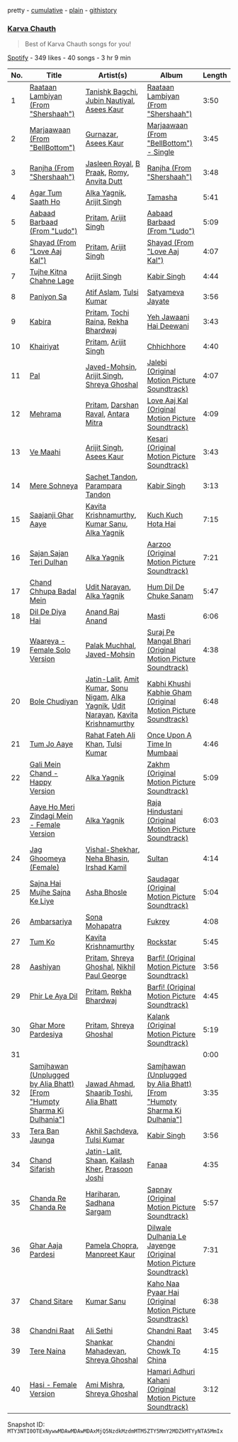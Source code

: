 pretty - [cumulative](/playlists/cumulative/37i9dQZF1DWYh7grwd0kFs.md) - [plain](/playlists/plain/37i9dQZF1DWYh7grwd0kFs) - [githistory](https://github.githistory.xyz/mackorone/spotify-playlist-archive/blob/main/playlists/plain/37i9dQZF1DWYh7grwd0kFs)

### [Karva Chauth](https://open.spotify.com/playlist/37i9dQZF1DWYh7grwd0kFs)

> Best of Karva Chauth songs for you!

[Spotify](https://open.spotify.com/user/spotify) - 349 likes - 40 songs - 3 hr 9 min

| No. | Title | Artist(s) | Album | Length |
|---|---|---|---|---|
| 1 | [Raataan Lambiyan \(From "Shershaah"\)](https://open.spotify.com/track/2rOnSn2piaqLAlYjtfUBlY) | [Tanishk Bagchi](https://open.spotify.com/artist/4f7KfxeHq9BiylGmyXepGt), [Jubin Nautiyal](https://open.spotify.com/artist/1tqysapcCh1lWEAc9dIFpa), [Asees Kaur](https://open.spotify.com/artist/1sVmXkzX2ukc6QvasrDBES) | [Raataan Lambiyan \(From "Shershaah"\)](https://open.spotify.com/album/2DKSZvMj7Da6rzNVPMgREj) | 3:50 |
| 2 | [Marjaawaan \(From "BellBottom"\)](https://open.spotify.com/track/6nDFhdxDZBbwEDbsJYVdqS) | [Gurnazar](https://open.spotify.com/artist/682M6cmwGHOyAB1ZmPv38W), [Asees Kaur](https://open.spotify.com/artist/1sVmXkzX2ukc6QvasrDBES) | [Marjaawaan \(From "BellBottom"\) \- Single](https://open.spotify.com/album/5p9PjysGBFUg57pxmGhqvh) | 3:45 |
| 3 | [Ranjha \(From "Shershaah"\)](https://open.spotify.com/track/72zHuDxFQTjbL51qJQSA7j) | [Jasleen Royal](https://open.spotify.com/artist/74OaRjmyh0XyRZsQQQ5l7c), [B Praak](https://open.spotify.com/artist/56SjZARoEvag3RoKWIb16j), [Romy](https://open.spotify.com/artist/0bRPtPZQkWHeG7MGk9eWlh), [Anvita Dutt](https://open.spotify.com/artist/4nJ0kto93jDLHQKmpGeYS8) | [Ranjha \(From "Shershaah"\)](https://open.spotify.com/album/0Z1zYMwJRpvq0d9rdqTOYo) | 3:48 |
| 4 | [Agar Tum Saath Ho](https://open.spotify.com/track/3hkC9EHFZNQPXrtl8WPHnX) | [Alka Yagnik](https://open.spotify.com/artist/3gBKY0y3dFFVRqicLnVZYz), [Arijit Singh](https://open.spotify.com/artist/4YRxDV8wJFPHPTeXepOstw) | [Tamasha](https://open.spotify.com/album/2CUXo26JAWIbQx0EVMnjpA) | 5:41 |
| 5 | [Aabaad Barbaad \(From "Ludo"\)](https://open.spotify.com/track/0hFUtSsV2itYEUTZGj6w5H) | [Pritam](https://open.spotify.com/artist/1wRPtKGflJrBx9BmLsSwlU), [Arijit Singh](https://open.spotify.com/artist/4YRxDV8wJFPHPTeXepOstw) | [Aabaad Barbaad \(From "Ludo"\)](https://open.spotify.com/album/1PzsfgcbPbiW7uflc9Zi5Z) | 5:09 |
| 6 | [Shayad \(From "Love Aaj Kal"\)](https://open.spotify.com/track/018eOid2aGaPdxon7T6GsC) | [Pritam](https://open.spotify.com/artist/1wRPtKGflJrBx9BmLsSwlU), [Arijit Singh](https://open.spotify.com/artist/4YRxDV8wJFPHPTeXepOstw) | [Shayad \(From "Love Aaj Kal"\)](https://open.spotify.com/album/3Q6oDVihOpQVi2FC0Mfjlm) | 4:07 |
| 7 | [Tujhe Kitna Chahne Lage](https://open.spotify.com/track/5QtEFRYavs5S3GHtFEq7A4) | [Arijit Singh](https://open.spotify.com/artist/4YRxDV8wJFPHPTeXepOstw) | [Kabir Singh](https://open.spotify.com/album/3uuu6u13U0KeVQsZ3CZKK4) | 4:44 |
| 8 | [Paniyon Sa](https://open.spotify.com/track/7tl1En7BCSnD6Qb5OGlEIE) | [Atif Aslam](https://open.spotify.com/artist/2oSONSC9zQ4UonDKnLqksx), [Tulsi Kumar](https://open.spotify.com/artist/0T1CMVkqffHlqEk4BcAph1) | [Satyameva Jayate](https://open.spotify.com/album/5Ni5qgjE8gMZl4TXrbTwoV) | 3:56 |
| 9 | [Kabira](https://open.spotify.com/track/4bD9z9qa4qg9BhryvYWB7c) | [Pritam](https://open.spotify.com/artist/1wRPtKGflJrBx9BmLsSwlU), [Tochi Raina](https://open.spotify.com/artist/6k6dimE4a6OFnD0HWmkIUW), [Rekha Bhardwaj](https://open.spotify.com/artist/3cqeO3muWIW5uSmUDNCmyT) | [Yeh Jawaani Hai Deewani](https://open.spotify.com/album/2Lxoc72vRTGdQfMvj7Ovi1) | 3:43 |
| 10 | [Khairiyat](https://open.spotify.com/track/5O932cZmzOZGOGZz9RHx20) | [Pritam](https://open.spotify.com/artist/1wRPtKGflJrBx9BmLsSwlU), [Arijit Singh](https://open.spotify.com/artist/4YRxDV8wJFPHPTeXepOstw) | [Chhichhore](https://open.spotify.com/album/2Svje8vKEM4VCKxoRyAvA4) | 4:40 |
| 11 | [Pal](https://open.spotify.com/track/79hQvdTHNBkq2fp2ZrM8b2) | [Javed\-Mohsin](https://open.spotify.com/artist/2zvJLk0gTH7r7A5Q6X5Bq8), [Arijit Singh](https://open.spotify.com/artist/4YRxDV8wJFPHPTeXepOstw), [Shreya Ghoshal](https://open.spotify.com/artist/0oOet2f43PA68X5RxKobEy) | [Jalebi \(Original Motion Picture Soundtrack\)](https://open.spotify.com/album/2XSR5WDCh2PIYE0fp7C3cN) | 4:07 |
| 12 | [Mehrama](https://open.spotify.com/track/6cUOiOY5qh2FpIQWIYAd2h) | [Pritam](https://open.spotify.com/artist/1wRPtKGflJrBx9BmLsSwlU), [Darshan Raval](https://open.spotify.com/artist/2GoeZ0qOTt6kjsWW4eA6LS), [Antara Mitra](https://open.spotify.com/artist/2UwDJeoMqYers5Jmm75zm2) | [Love Aaj Kal \(Original Motion Picture Soundtrack\)](https://open.spotify.com/album/6IXfWhC7omotM4lt0ROmEr) | 4:09 |
| 13 | [Ve Maahi](https://open.spotify.com/track/4t1DkxexoMbIHfSHS4Uiyr) | [Arijit Singh](https://open.spotify.com/artist/4YRxDV8wJFPHPTeXepOstw), [Asees Kaur](https://open.spotify.com/artist/1sVmXkzX2ukc6QvasrDBES) | [Kesari \(Original Motion Picture Soundtrack\)](https://open.spotify.com/album/2koMSm4dddvhxLzZyN2aEE) | 3:43 |
| 14 | [Mere Sohneya](https://open.spotify.com/track/7sJQv0LRPgM2xCkkdWOlyj) | [Sachet Tandon](https://open.spotify.com/artist/6WOdPJmexxFINcKMkP2jMG), [Parampara Tandon](https://open.spotify.com/artist/1E6arsXf5Fgsnv9YpSzjpE) | [Kabir Singh](https://open.spotify.com/album/3uuu6u13U0KeVQsZ3CZKK4) | 3:13 |
| 15 | [Saajanji Ghar Aaye](https://open.spotify.com/track/5yDC62x6y5vZc32PzULCeU) | [Kavita Krishnamurthy](https://open.spotify.com/artist/6WPmTGeeoymoVlXVtsCwz7), [Kumar Sanu](https://open.spotify.com/artist/4K6blSRoklNdpw4mzLxwfn), [Alka Yagnik](https://open.spotify.com/artist/3gBKY0y3dFFVRqicLnVZYz) | [Kuch Kuch Hota Hai](https://open.spotify.com/album/5i3NjuZceh9iqtcODFTM4Q) | 7:15 |
| 16 | [Sajan Sajan Teri Dulhan](https://open.spotify.com/track/3qNlWVGQ7S6qzK4F8nVtJz) | [Alka Yagnik](https://open.spotify.com/artist/3gBKY0y3dFFVRqicLnVZYz) | [Aarzoo \(Original Motion Picture Soundtrack\)](https://open.spotify.com/album/0nceoyxnslifLLgZiGGZNW) | 7:21 |
| 17 | [Chand Chhupa Badal Mein](https://open.spotify.com/track/6LVYBlYJ4pezcfk7V8Tttk) | [Udit Narayan](https://open.spotify.com/artist/70B80Lwx2sxti0M1Ng9e8K), [Alka Yagnik](https://open.spotify.com/artist/3gBKY0y3dFFVRqicLnVZYz) | [Hum Dil De Chuke Sanam](https://open.spotify.com/album/1QUfdAyckA0M14z0kpOBts) | 5:47 |
| 18 | [Dil De Diya Hai](https://open.spotify.com/track/2zT6KfK583MkcLIHLBO8De) | [Anand Raj Anand](https://open.spotify.com/artist/5ixQ5hSywFLUaxoaA0uVaH) | [Masti](https://open.spotify.com/album/46PMlCgrb22nhjEaZaxQEQ) | 6:06 |
| 19 | [Waareya \- Female Solo Version](https://open.spotify.com/track/1GWWJzUJI9nAlcXfcBQtMG) | [Palak Muchhal](https://open.spotify.com/artist/3yMmYEklQ7gLOZXEFNd3xr), [Javed\-Mohsin](https://open.spotify.com/artist/2zvJLk0gTH7r7A5Q6X5Bq8) | [Suraj Pe Mangal Bhari \(Original Motion Picture Soundtrack\)](https://open.spotify.com/album/7mID1dJJmH2BgyZ4THY0Wc) | 4:38 |
| 20 | [Bole Chudiyan](https://open.spotify.com/track/1uzkWkIaWaxzHJgJ4Fy5rO) | [Jatin\-Lalit](https://open.spotify.com/artist/4YgUVg4p7xtMOrOS4GjiJZ), [Amit Kumar](https://open.spotify.com/artist/5l1aGNGCRGomCMHVufh6xC), [Sonu Nigam](https://open.spotify.com/artist/1dVygo6tRFXC8CSWURQJq2), [Alka Yagnik](https://open.spotify.com/artist/3gBKY0y3dFFVRqicLnVZYz), [Udit Narayan](https://open.spotify.com/artist/70B80Lwx2sxti0M1Ng9e8K), [Kavita Krishnamurthy](https://open.spotify.com/artist/6WPmTGeeoymoVlXVtsCwz7) | [Kabhi Khushi Kabhie Gham \(Original Motion Picture Soundtrack\)](https://open.spotify.com/album/5lExQTV6ELzqRgwsqahZoh) | 6:48 |
| 21 | [Tum Jo Aaye](https://open.spotify.com/track/2iZeKe5avjtKVmjfSFkpxd) | [Rahat Fateh Ali Khan](https://open.spotify.com/artist/3OLGltG8UPIea8sA4w0yg0), [Tulsi Kumar](https://open.spotify.com/artist/0T1CMVkqffHlqEk4BcAph1) | [Once Upon A Time In Mumbaai](https://open.spotify.com/album/4ceWEQarPyTyeb9TUeyLOG) | 4:46 |
| 22 | [Gali Mein Chand \- Happy Version](https://open.spotify.com/track/04rmxV8Msc6ofVRDX36VKi) | [Alka Yagnik](https://open.spotify.com/artist/3gBKY0y3dFFVRqicLnVZYz) | [Zakhm \(Original Motion Picture Soundtrack\)](https://open.spotify.com/album/1X3DIMsEFC9hJXqAnvxVtY) | 5:09 |
| 23 | [Aaye Ho Meri Zindagi Mein \- Female Version](https://open.spotify.com/track/0MOJU1KKbcDTgkdUtLs8G3) | [Alka Yagnik](https://open.spotify.com/artist/3gBKY0y3dFFVRqicLnVZYz) | [Raja Hindustani \(Original Motion Picture Soundtrack\)](https://open.spotify.com/album/5G16twTP5dS4B99YLakLE6) | 6:03 |
| 24 | [Jag Ghoomeya \(Female\)](https://open.spotify.com/track/4YRK38dk1rgrpjKubcSt18) | [Vishal\-Shekhar](https://open.spotify.com/artist/6Mv8GjQa7LKUGCAqa9qqdb), [Neha Bhasin](https://open.spotify.com/artist/4E5oyNFcB3uXLkLdjYmP9Z), [Irshad Kamil](https://open.spotify.com/artist/3GdSQUH1BRtl9UrrtuwJlP) | [Sultan](https://open.spotify.com/album/0tAi6H8acUKefYMIEuxcMA) | 4:14 |
| 25 | [Sajna Hai Mujhe Sajna Ke Liye](https://open.spotify.com/track/3qF1g0fvLVZwipeGhwWho9) | [Asha Bhosle](https://open.spotify.com/artist/5as8A4G47Ohu9NSWs3Je8U) | [Saudagar \(Original Motion Picture Soundtrack\)](https://open.spotify.com/album/1r2KfvHwplYqL0sZBOfnDe) | 5:04 |
| 26 | [Ambarsariya](https://open.spotify.com/track/4qRcjFkFqSpLBzcbLDt7HL) | [Sona Mohapatra](https://open.spotify.com/artist/5bv6NvAYNuvd2Vq13nHdG3) | [Fukrey](https://open.spotify.com/album/5PWhrKKFYTMnutQ4x5DqHd) | 4:08 |
| 27 | [Tum Ko](https://open.spotify.com/track/2sf0cFFuJ8CWDft5NX0UR5) | [Kavita Krishnamurthy](https://open.spotify.com/artist/6WPmTGeeoymoVlXVtsCwz7) | [Rockstar](https://open.spotify.com/album/3RZxrS2dDZlbsYtMRM89v8) | 5:45 |
| 28 | [Aashiyan](https://open.spotify.com/track/7ttlemwytO21npSmLKqTBg) | [Pritam](https://open.spotify.com/artist/1wRPtKGflJrBx9BmLsSwlU), [Shreya Ghoshal](https://open.spotify.com/artist/0oOet2f43PA68X5RxKobEy), [Nikhil Paul George](https://open.spotify.com/artist/7HHLBC9hUb55SDUcBlM8FQ) | [Barfi! \(Original Motion Picture Soundtrack\)](https://open.spotify.com/album/2KZs4INik6X4KeZEsEWEm4) | 3:56 |
| 29 | [Phir Le Aya Dil](https://open.spotify.com/track/2OvldWM8rVnp7QCn9eCrr1) | [Pritam](https://open.spotify.com/artist/1wRPtKGflJrBx9BmLsSwlU), [Rekha Bhardwaj](https://open.spotify.com/artist/3cqeO3muWIW5uSmUDNCmyT) | [Barfi! \(Original Motion Picture Soundtrack\)](https://open.spotify.com/album/2KZs4INik6X4KeZEsEWEm4) | 4:45 |
| 30 | [Ghar More Pardesiya](https://open.spotify.com/track/1bx6spmieE655BQvWdTYKA) | [Pritam](https://open.spotify.com/artist/1wRPtKGflJrBx9BmLsSwlU), [Shreya Ghoshal](https://open.spotify.com/artist/0oOet2f43PA68X5RxKobEy) | [Kalank \(Original Motion Picture Soundtrack\)](https://open.spotify.com/album/63jrLuBlHcMN7MUbjbJ4LI) | 5:19 |
| 31 | [](https://open.spotify.com/track/2Rk3SdNdkxKopRotoio2iZ) | [](https://open.spotify.com/artist/0LyfQWJT6nXafLPZqxe9Of) | [](https://open.spotify.com/album/7HJVu7w2OoUHov9S936G5j) | 0:00 |
| 32 | [Samjhawan \(Unplugged by Alia Bhatt\) \[From "Humpty Sharma Ki Dulhania"\]](https://open.spotify.com/track/3TrdGeV5bEpHezExHlsguD) | [Jawad Ahmad](https://open.spotify.com/artist/2gXOOKY8mmJG6iwHrTq9gp), [Shaarib Toshi](https://open.spotify.com/artist/0FJz7XR37hH69traaHLijA), [Alia Bhatt](https://open.spotify.com/artist/1KccfGBzQmZIU6kehTWwIo) | [Samjhawan \(Unplugged by Alia Bhatt\) \[From "Humpty Sharma Ki Dulhania"\]](https://open.spotify.com/album/21bDtSHJ5mVCeNBpIRsToX) | 3:35 |
| 33 | [Tera Ban Jaunga](https://open.spotify.com/track/3oWxFNsXstcancCR1wODR4) | [Akhil Sachdeva](https://open.spotify.com/artist/3TOhzLRYnkkul71yRBxIoM), [Tulsi Kumar](https://open.spotify.com/artist/0T1CMVkqffHlqEk4BcAph1) | [Kabir Singh](https://open.spotify.com/album/3uuu6u13U0KeVQsZ3CZKK4) | 3:56 |
| 34 | [Chand Sifarish](https://open.spotify.com/track/5EYZZvmNAH5VZCwuzYJqoA) | [Jatin\-Lalit](https://open.spotify.com/artist/4YgUVg4p7xtMOrOS4GjiJZ), [Shaan](https://open.spotify.com/artist/5cB4d4jPYjMT326sjihQ4m), [Kailash Kher](https://open.spotify.com/artist/4oVMLzAqW6qhRpZWt8fNw4), [Prasoon Joshi](https://open.spotify.com/artist/0e7Xsukwik0zDaqCcSvJTg) | [Fanaa](https://open.spotify.com/album/2L3NV5Fxjrj6mi59Gs5tUx) | 4:35 |
| 35 | [Chanda Re Chanda Re](https://open.spotify.com/track/607hpLhAvR8cWMieN1GjS0) | [Hariharan](https://open.spotify.com/artist/2NoJ7NuNs9nyj8Thoh1kbu), [Sadhana Sargam](https://open.spotify.com/artist/1HGMG8RHvcu1mfdM9MeTek) | [Sapnay \(Original Motion Picture Soundtrack\)](https://open.spotify.com/album/6NOtdTP8rlPNLhNSYlhtWf) | 5:57 |
| 36 | [Ghar Aaja Pardesi](https://open.spotify.com/track/4O92VRNJD4NG0OpSBZnoUr) | [Pamela Chopra](https://open.spotify.com/artist/4332VVki82ANHk0h50mCmU), [Manpreet Kaur](https://open.spotify.com/artist/3iXL8Y9QFYRXFmvtSc9nyl) | [Dilwale Dulhania Le Jayenge \(Original Motion Picture Soundtrack\)](https://open.spotify.com/album/0B8uilns8kvIsnfyCgXsrj) | 7:31 |
| 37 | [Chand Sitare](https://open.spotify.com/track/1aSxuP3gUCftPWEzpP819f) | [Kumar Sanu](https://open.spotify.com/artist/4K6blSRoklNdpw4mzLxwfn) | [Kaho Naa Pyaar Hai \(Original Motion Picture Soundtrack\)](https://open.spotify.com/album/43IiV93d1773K3Zrz30dn1) | 6:38 |
| 38 | [Chandni Raat](https://open.spotify.com/track/7uUbufm4yIjBDLKc85dVud) | [Ali Sethi](https://open.spotify.com/artist/3NegWDGp038A3FIi3gSYzl) | [Chandni Raat](https://open.spotify.com/album/7tmBOrVAmeHogBZdqHMVVj) | 3:45 |
| 39 | [Tere Naina](https://open.spotify.com/track/7u5B4ptccyg8T7NPfByhE7) | [Shankar Mahadevan](https://open.spotify.com/artist/1SJOL9HJ08YOn92lFcYf8a), [Shreya Ghoshal](https://open.spotify.com/artist/0oOet2f43PA68X5RxKobEy) | [Chandni Chowk To China](https://open.spotify.com/album/2Bec9URBfEhyVjrDu6ZIaN) | 4:15 |
| 40 | [Hasi \- Female Version](https://open.spotify.com/track/1cmZbGkCEVVAck2MsWpPYQ) | [Ami Mishra](https://open.spotify.com/artist/5ugsiK49gIkIVh8U93EO0z), [Shreya Ghoshal](https://open.spotify.com/artist/0oOet2f43PA68X5RxKobEy) | [Hamari Adhuri Kahani \(Original Motion Picture Soundtrack\)](https://open.spotify.com/album/7sVzilmsqYcLMYw2gtvoZM) | 3:12 |

Snapshot ID: `MTY3NTI0OTExNywwMDAwMDAwMDAxMjQ5NzdkMzdmMTM5ZTY5MmY2MDZkMTYyNTA5MmIx`
